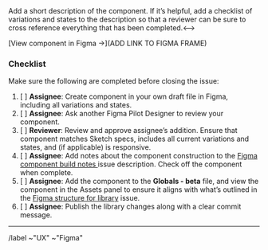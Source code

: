 <!-->Add a short description of the component. If it’s helpful, add a checklist of variations and states to the description so that a reviewer can be sure to cross reference everything that has been completed.<-->

[View component in Figma →](ADD LINK TO FIGMA FRAME)

### Checklist

Make sure the following are completed before closing the issue:

1. [ ] **Assignee**: Create component in your own draft file in Figma, including all variations and states.
1. [ ] **Assignee**: Ask another Figma Pilot Designer to review your component.
1. [ ] **Reviewer**: Review and approve assignee’s addition. Ensure that component matches Sketch specs, includes all current variations and states, and (if applicable) is responsive.
1. [ ] **Assignee**: Add notes about the component construction to the [Figma component build notes
](https://gitlab.com/gitlab-org/gitlab-design/issues/778) issue description. Check off the component when complete.
1. [ ] **Assignee**: Add the component to the **Globals - beta** file, and view the component in the Assets panel to ensure it aligns with what’s outlined in the [Figma structure for library](https://gitlab.com/gitlab-org/gitlab-design/issues/791) issue.
1. [ ] **Assignee**: Publish the library changes along with a clear commit message.

---

/label ~"UX" ~"Figma"